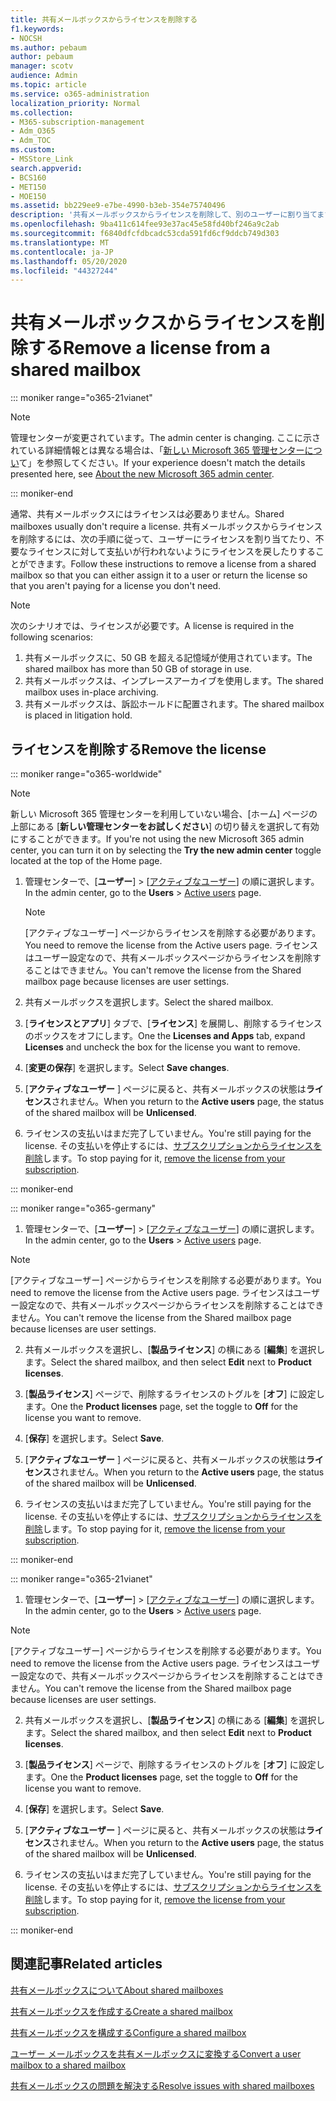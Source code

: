 ```yaml
---
title: 共有メールボックスからライセンスを削除する
f1.keywords:
- NOCSH
ms.author: pebaum
author: pebaum
manager: scotv
audience: Admin
ms.topic: article
ms.service: o365-administration
localization_priority: Normal
ms.collection:
- M365-subscription-management
- Adm_O365
- Adm_TOC
ms.custom:
- MSStore_Link
search.appverid:
- BCS160
- MET150
- MOE150
ms.assetid: bb229ee9-e7be-4990-b3eb-354e75740496
description: '共有メールボックスからライセンスを削除して、別のユーザーに割り当てます。 '
ms.openlocfilehash: 9ba411c614fee93e37ac45e58fd40bf246a9c2ab
ms.sourcegitcommit: f6840dfcfdbcadc53cda591fd6cf9ddcb749d303
ms.translationtype: MT
ms.contentlocale: ja-JP
ms.lasthandoff: 05/20/2020
ms.locfileid: "44327244"
---
```

# <a name="remove-a-license-from-a-shared-mailbox"></a><span data-ttu-id="40c52-103">共有メールボックスからライセンスを削除する</span><span class="sxs-lookup"><span data-stu-id="40c52-103">Remove a license from a shared mailbox</span></span>

::: moniker range="o365-21vianet"

> [!NOTE]
> <span data-ttu-id="40c52-104">管理センターが変更されています。</span><span class="sxs-lookup"><span data-stu-id="40c52-104">The admin center is changing.</span></span> <span data-ttu-id="40c52-105">ここに示されている詳細情報とは異なる場合は、「[新しい Microsoft 365 管理センターについ](https://docs.microsoft.com/microsoft-365/admin/microsoft-365-admin-center-preview?view=o365-21vianet)て」を参照してください。</span><span class="sxs-lookup"><span data-stu-id="40c52-105">If your experience doesn't match the details presented here, see [About the new Microsoft 365 admin center](https://docs.microsoft.com/microsoft-365/admin/microsoft-365-admin-center-preview?view=o365-21vianet).</span></span>

::: moniker-end

<span data-ttu-id="40c52-106">通常、共有メールボックスにはライセンスは必要ありません。</span><span class="sxs-lookup"><span data-stu-id="40c52-106">Shared mailboxes usually don't require a license.</span></span> <span data-ttu-id="40c52-107">共有メールボックスからライセンスを削除するには、次の手順に従って、ユーザーにライセンスを割り当てたり、不要なライセンスに対して支払いが行われないようにライセンスを戻したりすることができます。</span><span class="sxs-lookup"><span data-stu-id="40c52-107">Follow these instructions to remove a license from a shared mailbox so that you can either assign it to a user or return the license so that you aren't paying for a license you don't need.</span></span>

> [!NOTE]
> <span data-ttu-id="40c52-108">次のシナリオでは、ライセンスが必要です。</span><span class="sxs-lookup"><span data-stu-id="40c52-108">A license is required in the following scenarios:</span></span>
> 1. <span data-ttu-id="40c52-109">共有メールボックスに、50 GB を超える記憶域が使用されています。</span><span class="sxs-lookup"><span data-stu-id="40c52-109">The shared mailbox has more than 50 GB of storage in use.</span></span>
> 2. <span data-ttu-id="40c52-110">共有メールボックスは、インプレースアーカイブを使用します。</span><span class="sxs-lookup"><span data-stu-id="40c52-110">The shared mailbox uses in-place archiving.</span></span>
> 3. <span data-ttu-id="40c52-111">共有メールボックスは、訴訟ホールドに配置されます。</span><span class="sxs-lookup"><span data-stu-id="40c52-111">The shared mailbox is placed in litigation hold.</span></span>

  
## <a name="remove-the-license"></a><span data-ttu-id="40c52-112">ライセンスを削除する</span><span class="sxs-lookup"><span data-stu-id="40c52-112">Remove the license</span></span>

::: moniker range="o365-worldwide"

> [!NOTE]
> <span data-ttu-id="40c52-113">新しい Microsoft 365 管理センターを利用していない場合、[ホーム] ページの上部にある [**新しい管理センターをお試しください**] の切り替えを選択して有効にすることができます。</span><span class="sxs-lookup"><span data-stu-id="40c52-113">If you're not using the new Microsoft 365 admin center, you can turn it on by selecting the **Try the new admin center** toggle located at the top of the Home page.</span></span>

1. <span data-ttu-id="40c52-114">管理センターで、[**ユーザー**] \> [<a href="https://go.microsoft.com/fwlink/p/?linkid=834822" target="_blank">アクティブなユーザー</a>] の順に選択します。</span><span class="sxs-lookup"><span data-stu-id="40c52-114">In the admin center, go to the **Users** \> <a href="https://go.microsoft.com/fwlink/p/?linkid=834822" target="_blank">Active users</a> page.</span></span>

   > [!NOTE]
   > <span data-ttu-id="40c52-115">[アクティブなユーザー] ページからライセンスを削除する必要があります。</span><span class="sxs-lookup"><span data-stu-id="40c52-115">You need to remove the license from the Active users page.</span></span> <span data-ttu-id="40c52-116">ライセンスはユーザー設定なので、共有メールボックスページからライセンスを削除することはできません。</span><span class="sxs-lookup"><span data-stu-id="40c52-116">You can't remove the license from the Shared mailbox page because licenses are user settings.</span></span> 
  
2. <span data-ttu-id="40c52-117">共有メールボックスを選択します。</span><span class="sxs-lookup"><span data-stu-id="40c52-117">Select the shared mailbox.</span></span>

3. <span data-ttu-id="40c52-118">[**ライセンスとアプリ**] タブで、[**ライセンス**] を展開し、削除するライセンスのボックスをオフにします。</span><span class="sxs-lookup"><span data-stu-id="40c52-118">One the **Licenses and Apps** tab, expand **Licenses** and uncheck the box for the license you want to remove.</span></span>

4. <span data-ttu-id="40c52-119">[**変更の保存**] を選択します。</span><span class="sxs-lookup"><span data-stu-id="40c52-119">Select **Save changes**.</span></span>

5. <span data-ttu-id="40c52-120">[**アクティブなユーザー** ] ページに戻ると、共有メールボックスの状態は**ライセンス**されません。</span><span class="sxs-lookup"><span data-stu-id="40c52-120">When you return to the **Active users** page, the status of the shared mailbox will be **Unlicensed**.</span></span>

6. <span data-ttu-id="40c52-121">ライセンスの支払いはまだ完了していません。</span><span class="sxs-lookup"><span data-stu-id="40c52-121">You're still paying for the license.</span></span> <span data-ttu-id="40c52-122">その支払いを停止するには、[サブスクリプションからライセンスを削除](../../commerce/licenses/remove-licenses-from-subscription.md)します。</span><span class="sxs-lookup"><span data-stu-id="40c52-122">To stop paying for it, [remove the license from your subscription](../../commerce/licenses/remove-licenses-from-subscription.md).</span></span>

::: moniker-end

::: moniker range="o365-germany"

 1. <span data-ttu-id="40c52-123">管理センターで、[**ユーザー**] \> [<a href="https://go.microsoft.com/fwlink/p/?linkid=847686" target="_blank">アクティブなユーザー</a>] の順に選択します。</span><span class="sxs-lookup"><span data-stu-id="40c52-123">In the admin center, go to the **Users** \> <a href="https://go.microsoft.com/fwlink/p/?linkid=847686" target="_blank">Active users</a> page.</span></span>

   > [!NOTE]
   > <span data-ttu-id="40c52-124">[アクティブなユーザー] ページからライセンスを削除する必要があります。</span><span class="sxs-lookup"><span data-stu-id="40c52-124">You need to remove the license from the Active users page.</span></span> <span data-ttu-id="40c52-125">ライセンスはユーザー設定なので、共有メールボックスページからライセンスを削除することはできません。</span><span class="sxs-lookup"><span data-stu-id="40c52-125">You can't remove the license from the Shared mailbox page because licenses are user settings.</span></span>

2. <span data-ttu-id="40c52-126">共有メールボックスを選択し、[**製品ライセンス**] の横にある [**編集**] を選択します。</span><span class="sxs-lookup"><span data-stu-id="40c52-126">Select the shared mailbox, and then select **Edit** next to **Product licenses**.</span></span>

3. <span data-ttu-id="40c52-127">[**製品ライセンス**] ページで、削除するライセンスのトグルを [**オフ**] に設定します。</span><span class="sxs-lookup"><span data-stu-id="40c52-127">One the **Product licenses** page, set the toggle to **Off** for the license you want to remove.</span></span>

4. <span data-ttu-id="40c52-128">[**保存**] を選択します。</span><span class="sxs-lookup"><span data-stu-id="40c52-128">Select **Save**.</span></span>

5. <span data-ttu-id="40c52-129">[**アクティブなユーザー** ] ページに戻ると、共有メールボックスの状態は**ライセンス**されません。</span><span class="sxs-lookup"><span data-stu-id="40c52-129">When you return to the **Active users** page, the status of the shared mailbox will be **Unlicensed**.</span></span>

6. <span data-ttu-id="40c52-130">ライセンスの支払いはまだ完了していません。</span><span class="sxs-lookup"><span data-stu-id="40c52-130">You're still paying for the license.</span></span> <span data-ttu-id="40c52-131">その支払いを停止するには、[サブスクリプションからライセンスを削除](../../commerce/licenses/remove-licenses-from-subscription.md)します。</span><span class="sxs-lookup"><span data-stu-id="40c52-131">To stop paying for it, [remove the license from your subscription](../../commerce/licenses/remove-licenses-from-subscription.md).</span></span>

::: moniker-end

::: moniker range="o365-21vianet"

 1. <span data-ttu-id="40c52-132">管理センターで、[**ユーザー**] \> [<a href="https://go.microsoft.com/fwlink/p/?linkid=850628" target="_blank">アクティブなユーザー</a>] の順に選択します。</span><span class="sxs-lookup"><span data-stu-id="40c52-132">In the admin center, go to the **Users** \> <a href="https://go.microsoft.com/fwlink/p/?linkid=850628" target="_blank">Active users</a> page.</span></span>

   > [!NOTE]
   > <span data-ttu-id="40c52-133">[アクティブなユーザー] ページからライセンスを削除する必要があります。</span><span class="sxs-lookup"><span data-stu-id="40c52-133">You need to remove the license from the Active users page.</span></span> <span data-ttu-id="40c52-134">ライセンスはユーザー設定なので、共有メールボックスページからライセンスを削除することはできません。</span><span class="sxs-lookup"><span data-stu-id="40c52-134">You can't remove the license from the Shared mailbox page because licenses are user settings.</span></span>

2. <span data-ttu-id="40c52-135">共有メールボックスを選択し、[**製品ライセンス**] の横にある [**編集**] を選択します。</span><span class="sxs-lookup"><span data-stu-id="40c52-135">Select the shared mailbox, and then select **Edit** next to **Product licenses**.</span></span>

3. <span data-ttu-id="40c52-136">[**製品ライセンス**] ページで、削除するライセンスのトグルを [**オフ**] に設定します。</span><span class="sxs-lookup"><span data-stu-id="40c52-136">One the **Product licenses** page, set the toggle to **Off** for the license you want to remove.</span></span>

4. <span data-ttu-id="40c52-137">[**保存**] を選択します。</span><span class="sxs-lookup"><span data-stu-id="40c52-137">Select **Save**.</span></span>

5. <span data-ttu-id="40c52-138">[**アクティブなユーザー** ] ページに戻ると、共有メールボックスの状態は**ライセンス**されません。</span><span class="sxs-lookup"><span data-stu-id="40c52-138">When you return to the **Active users** page, the status of the shared mailbox will be **Unlicensed**.</span></span>

6. <span data-ttu-id="40c52-139">ライセンスの支払いはまだ完了していません。</span><span class="sxs-lookup"><span data-stu-id="40c52-139">You're still paying for the license.</span></span> <span data-ttu-id="40c52-140">その支払いを停止するには、[サブスクリプションからライセンスを削除](../../commerce/licenses/remove-licenses-from-subscription.md)します。</span><span class="sxs-lookup"><span data-stu-id="40c52-140">To stop paying for it, [remove the license from your subscription](../../commerce/licenses/remove-licenses-from-subscription.md).</span></span>

::: moniker-end 

## <a name="related-articles"></a><span data-ttu-id="40c52-141">関連記事</span><span class="sxs-lookup"><span data-stu-id="40c52-141">Related articles</span></span>

[<span data-ttu-id="40c52-142">共有メールボックスについて</span><span class="sxs-lookup"><span data-stu-id="40c52-142">About shared mailboxes</span></span>](about-shared-mailboxes.md)

[<span data-ttu-id="40c52-143">共有メールボックスを作成する</span><span class="sxs-lookup"><span data-stu-id="40c52-143">Create a shared mailbox</span></span>](create-a-shared-mailbox.md)

[<span data-ttu-id="40c52-144">共有メールボックスを構成する</span><span class="sxs-lookup"><span data-stu-id="40c52-144">Configure a shared mailbox</span></span>](configure-a-shared-mailbox.md)

[<span data-ttu-id="40c52-145">ユーザー メールボックスを共有メールボックスに変換する</span><span class="sxs-lookup"><span data-stu-id="40c52-145">Convert a user mailbox to a shared mailbox</span></span>](convert-user-mailbox-to-shared-mailbox.md)

[<span data-ttu-id="40c52-146">共有メールボックスの問題を解決する</span><span class="sxs-lookup"><span data-stu-id="40c52-146">Resolve issues with shared mailboxes</span></span>](resolve-issues-with-shared-mailboxes.md)
